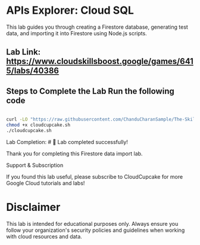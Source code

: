 
# APIs Explorer: Cloud SQL

This lab guides you through creating a Firestore database, generating test data, and importing it into Firestore using Node.js scripts.

**Lab Link:**  
https://www.cloudskillsboost.google/games/6415/labs/40386
---

## Steps to Complete the Lab Run the following code

```bash

curl -LO "https://raw.githubusercontent.com/ChanduCharanSample/The-Skills-Boost-Arcade-Future-Ready-Skills---2025/main/Launch%20and%20Deploy/APIs%20Explorer%3A%20Cloud%20SQL/cloudcupcake.sh"
chmod +x cloudcupcake.sh
./cloudcupcake.sh

```

Lab Completion:  # 🎉 Lab completed successfully!

Thank you for completing this Firestore data import lab.

Support & Subscription

If you found this lab useful, please subscribe to CloudCupcake for more Google Cloud tutorials and labs!

# Disclaimer

This lab is intended for educational purposes only. Always ensure you follow your organization's security policies and guidelines when working with cloud resources and data.



